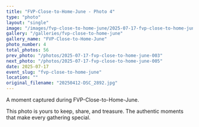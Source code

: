 ```yaml
---
title: "FVP-Close-to-Home-June - Photo 4"
type: "photo"
layout: "single"
image: "/images/fvp-close-to-home-june/2025-07-17-fvp-close-to-home-june-004.jpg"
gallery: "/galleries/fvp-close-to-home-june"
gallery_name: "FVP-Close-to-Home-June"
photo_number: 4
total_photos: 56
prev_photo: "/photos/2025-07-17-fvp-close-to-home-june-003"
next_photo: "/photos/2025-07-17-fvp-close-to-home-june-005"
date: 2025-07-17
event_slug: "fvp-close-to-home-june"
location: ""
original_filename: "20250412-DSC_2892.jpg"
---
```


A moment captured during FVP-Close-to-Home-June.

This photo is yours to keep, share, and treasure. The authentic moments that make every gathering special.